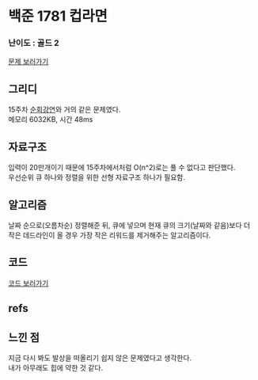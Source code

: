 # 백준 1781 컵라면
 
### 난이도 : 골드 2
[문제 보러가기](https://www.acmicpc.net/problem/1781)
  
## 그리디
15주차 [순회강연](https://github.com/SolveGuys/AlgorithmStudy/tree/master/Problems_Archives/15week)와 거의 같은 문제였다.  
메모리 6032KB, 시간 48ms
  
## 자료구조
입력이 20만개이기 때문에 15주차에서처럼 O(n^2)로는 풀 수 없다고 판단했다.  
우선순위 큐 하나와 정렬을 위한 선형 자료구조 하나가 필요함.

## 알고리즘
날짜 순으로(오름차순) 정렬해준 뒤, 큐에 넣으며 현재 큐의 크기(날짜와 같음)보다 더 작은 데드라인이 올 경우 가장 작은 리워드를 제거해주는 알고리즘이다. 

## 코드
[코드 보러가기](./boj1781.cpp)

## refs


## 느낀 점
지금 다시 봐도 발상을 떠올리기 쉽지 않은 문제였다고 생각한다.  
내가 아무래도 힙에 약한 것 같다.